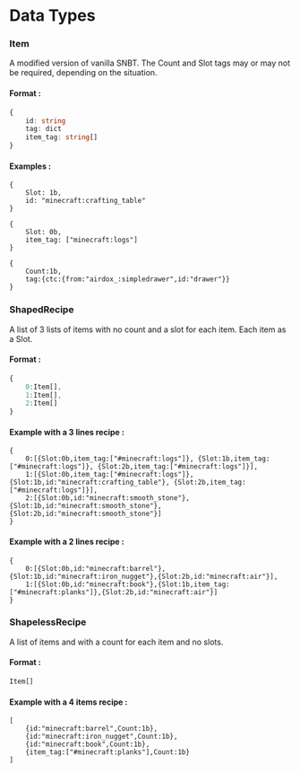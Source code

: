 
# Data Types

### Item

A modified version of vanilla SNBT. The Count and Slot tags may or may not be required, depending on the situation.
#### Format :
```ts
{
    id: string
    tag: dict
    item_tag: string[]
}
```
#### Examples :
```SNBT
{
    Slot: 1b,
    id: "minecraft:crafting_table"
}
```
```SNBT
{
    Slot: 0b,
    item_tag: ["minecraft:logs"]
}
```
```SNBT
{
    Count:1b,
    tag:{ctc:{from:"airdox_:simpledrawer",id:"drawer"}}
}
```


### ShapedRecipe
A list of 3 lists of items with no count and a slot for each item. Each item as a Slot.

#### Format :
```ts
{
    0:Item[],
    1:Item[],
    2:Item[]
}
```


#### Example with a 3 lines recipe :
```SNBT
{
    0:[{Slot:0b,item_tag:["#minecraft:logs"]}, {Slot:1b,item_tag:["#minecraft:logs"]}, {Slot:2b,item_tag:["#minecraft:logs"]}],
    1:[{Slot:0b,item_tag:["#minecraft:logs"]}, {Slot:1b,id:"minecraft:crafting_table"}, {Slot:2b,item_tag:["#minecraft:logs"]}],
    2:[{Slot:0b,id:"minecraft:smooth_stone"}, {Slot:1b,id:"minecraft:smooth_stone"}, {Slot:2b,id:"minecraft:smooth_stone"}]
}
```
#### Example with a 2 lines recipe :
```SNBT
{
    0:[{Slot:0b,id:"minecraft:barrel"},{Slot:1b,id:"minecraft:iron_nugget"},{Slot:2b,id:"minecraft:air"}],
    1:[{Slot:0b,id:"minecraft:book"},{Slot:1b,item_tag:["#minecraft:planks"]},{Slot:2b,id:"minecraft:air"}]
}
```


### ShapelessRecipe
A list of items and with a count for each item and no slots.

#### Format :
```ts
Item[]
```



#### Example with a 4 items recipe :
```SNBT
[
    {id:"minecraft:barrel",Count:1b},
    {id:"minecraft:iron_nugget",Count:1b},
    {id:"minecraft:book",Count:1b},
    {item_tag:["#minecraft:planks"],Count:1b}
]
```


